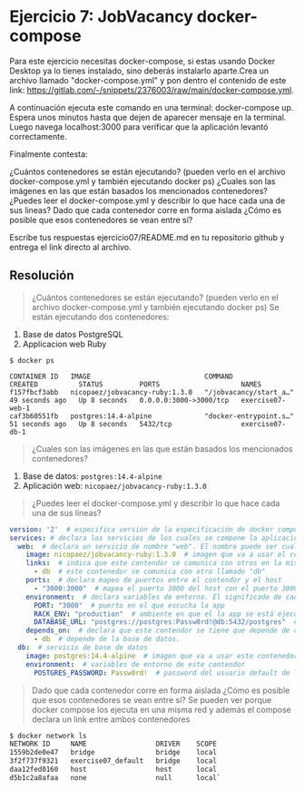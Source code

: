 # Ejercicio 7: JobVacancy docker-compose
Para este ejercicio necesitas docker-compose, si estas usando Docker Desktop ya lo tienes instalado, sino deberás instalarlo aparte.Crea un archivo llamado "docker-compose.yml" y pon dentro el contenido de este link: https://gitlab.com/-/snippets/2376003/raw/main/docker-compose.yml.

A continuación ejecuta este comando en una terminal: docker-compose up.
Espera unos minutos hasta que dejen de aparecer mensaje en la terminal. Luego navega localhost:3000 para verificar que la aplicación levantó correctamente.

Finalmente contesta:

¿Cuántos contenedores se están ejecutando? (pueden verlo en el archivo docker-compose.yml y también ejecutando docker ps)
¿Cuales son las imágenes en las que están basados los mencionados contenedores?
¿Puedes leer el docker-compose.yml y describir lo que hace cada una de sus lineas?
Dado que cada contenedor corre en forma aislada ¿Cómo es posible que esos contenedores se vean entre sí?


Escribe tus respuestas ejercicio07/README.md en tu repositorio github y entrega el link directo al archivo.

## Resolución

> ¿Cuántos contenedores se están ejecutando? (pueden verlo en el archivo docker-compose.yml y también ejecutando docker ps)
Se están ejecutando dos contenedores:
1. Base de datos PostgreSQL
2. Applicacion web Ruby
````
$ docker ps

CONTAINER ID   IMAGE                            COMMAND                  CREATED          STATUS         PORTS                    NAMES
f157fbcf3abb   nicopaez/jobvacancy-ruby:1.3.0   "/jobvacancy/start_a…"   49 seconds ago   Up 8 seconds   0.0.0.0:3000->3000/tcp   exercise07-web-1
caf3b60551fb   postgres:14.4-alpine             "docker-entrypoint.s…"   51 seconds ago   Up 8 seconds   5432/tcp                 exercise07-db-1
````

> ¿Cuales son las imágenes en las que están basados los mencionados contenedores?
1. Base de datos: `postgres:14.4-alpine`
2. Aplicación web: `nicopaez/jobvacancy-ruby:1.3.0`

> ¿Puedes leer el docker-compose.yml y describir lo que hace cada una de sus lineas?
```yaml
version: '2'  # especifica versión de la especificación de docker compose. 2 en este caso
services: # declara los servicios de los cuales se compone la aplicación
  web:  # declara un servicio de nombre "web". El nombre puede ser cualquier cosa que sirva para identificar qué hace el contendor
    image: nicopaez/jobvacancy-ruby:1.3.0  # imagen que va a usar el contenedor
    links:  # indica que este contendor se comunica con otros en la misma red. Sin esto es probable que los contenedores no se vean porque están aislados.
      - db  # este contenedor se comunica con otro llamado "db"
    ports:  # declara mapeo de puertos entre el contendor y el host
      - "3000:3000"  # mapea el puerto 3000 del host con el puerto 3000 del contenedor
    environment:  # declara variables de entorno. El significado de cada variable de entorno puede variar de contendor en contenedor
      PORT: "3000"  # puerto en el que escucha la app
      RACK_ENV: "production"  # ambiente en que el la app se está ejecutando
      DATABASE_URL: "postgres://postgres:Passw0rd!@db:5432/postgres"  # configuracion de la base de datos.
    depends_on:  # declara que este contendor se tiene que depende de otros. Se va a ejecutar despues que estos contenedores estén listos
      - db  # depende de la base de datos.
  db:  # servicio de base de datos
    image: postgres:14.4-alpine  # imagen que va a usar este contenedor 
    environment:  # variables de entorno de este contendor
      POSTGRES_PASSWORD: Passw0rd!  # password del usuario default de la base de datos. Solo se usa cuando se crea la base de datos. Si se cambia este valor, no se va a migrar automaticamente.
```

> Dado que cada contenedor corre en forma aislada ¿Cómo es posible que esos contenedores se vean entre sí?
Se pueden ver porque docker compose los ejecuta en una misma red y además el compose declara un link entre ambos contenedores

```sh
$ docker network ls 
NETWORK ID     NAME                 DRIVER    SCOPE
1559b2de0e47   bridge               bridge    local
3f2f737f9321   exercise07_default   bridge    local
daa12fed0160   host                 host      local
d5b1c2a8afaa   none                 null      local`
````
